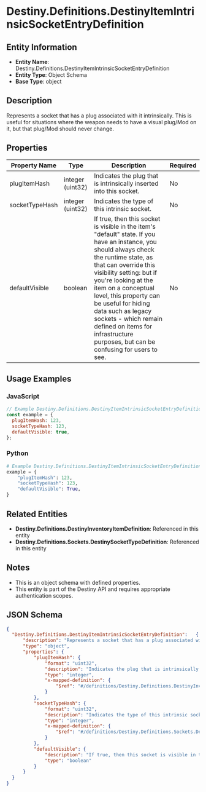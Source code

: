 # Destiny.Definitions.DestinyItemIntrinsicSocketEntryDefinition

## Entity Information
- **Entity Name**: Destiny.Definitions.DestinyItemIntrinsicSocketEntryDefinition
- **Entity Type**: Object Schema
- **Base Type**: object

## Description
Represents a socket that has a plug associated with it intrinsically. This is useful for situations where the weapon needs to have a visual plug/Mod on it, but that plug/Mod should never change.

## Properties

| Property Name | Type | Description | Required |
|---------------|------|-------------|----------|
| plugItemHash | integer (uint32) | Indicates the plug that is intrinsically inserted into this socket. | No |
| socketTypeHash | integer (uint32) | Indicates the type of this intrinsic socket. | No |
| defaultVisible | boolean | If true, then this socket is visible in the item's "default" state. If you have an instance, you should always check the runtime state, as that can override this visibility setting: but if you're looking at the item on a conceptual level, this property can be useful for hiding data such as legacy sockets - which remain defined on items for infrastructure purposes, but can be confusing for users to see. | No |

## Usage Examples

### JavaScript
```javascript
// Example Destiny.Definitions.DestinyItemIntrinsicSocketEntryDefinition object
const example = {
  plugItemHash: 123,
  socketTypeHash: 123,
  defaultVisible: true,
};
```

### Python
```python
# Example Destiny.Definitions.DestinyItemIntrinsicSocketEntryDefinition object
example = {
    "plugItemHash": 123,
    "socketTypeHash": 123,
    "defaultVisible": True,
}
```

## Related Entities
- **Destiny.Definitions.DestinyInventoryItemDefinition**: Referenced in this entity
- **Destiny.Definitions.Sockets.DestinySocketTypeDefinition**: Referenced in this entity

## Notes
- This is an object schema with defined properties.
- This entity is part of the Destiny API and requires appropriate authentication scopes.

## JSON Schema
```json
{
  "Destiny.Definitions.DestinyItemIntrinsicSocketEntryDefinition":   {
      "description": "Represents a socket that has a plug associated with it intrinsically. This is useful for situations where the weapon needs to have a visual plug/Mod on it, but that plug/Mod should never change.",
      "type": "object",
      "properties": {
          "plugItemHash": {
              "format": "uint32",
              "description": "Indicates the plug that is intrinsically inserted into this socket.",
              "type": "integer",
              "x-mapped-definition": {
                  "$ref": "#/definitions/Destiny.Definitions.DestinyInventoryItemDefinition"
              }
          },
          "socketTypeHash": {
              "format": "uint32",
              "description": "Indicates the type of this intrinsic socket.",
              "type": "integer",
              "x-mapped-definition": {
                  "$ref": "#/definitions/Destiny.Definitions.Sockets.DestinySocketTypeDefinition"
              }
          },
          "defaultVisible": {
              "description": "If true, then this socket is visible in the item's \"default\" state. If you have an instance, you should always check the runtime state, as that can override this visibility setting: but if you're looking at the item on a conceptual level, this property can be useful for hiding data such as legacy sockets - which remain defined on items for infrastructure purposes, but can be confusing for users to see.",
              "type": "boolean"
          }
      }
  }
}
```
